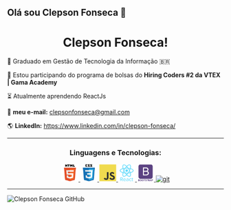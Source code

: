 ## Olá sou Clepson Fonseca 👋

<h1 align="center">Clepson Fonseca!</h1>

🥇 Graduado em Gestão de Tecnologia da Informação 🇧🇷

📱 Estou participando do programa de bolsas do **Hiring Coders #2 da VTEX | Gama Academy**

⏳ Atualmente aprendendo ReactJs

📃 **meu e-mail:** clepsonfonseca@gmail.com

🌎 **LinkedIn:** https://www.linkedin.com/in/clepson-fonseca/

<hr>

<h3 align="center">Linguagens e Tecnologias:</h3>

<p align="center" padding="30"> 
   <a href="https://www.w3.org/html/" target="_blank"> <img src="https://raw.githubusercontent.com/devicons/devicon/master/icons/html5/html5-original-wordmark.svg" alt="html5" width="40" height="40"/> </a> 
  <a href="https://www.w3schools.com/css/" target="_blank"> <img src="https://raw.githubusercontent.com/devicons/devicon/master/icons/css3/css3-original-wordmark.svg" alt="css3" width="40" height="40"/> </a> 
  <a href="https://developer.mozilla.org/en-US/docs/Web/JavaScript" target="_blank"> <img src="https://raw.githubusercontent.com/devicons/devicon/master/icons/javascript/javascript-original.svg" alt="javascript" width="40" height="40"/> </a> 
  <a href="https://reactjs.org/" target="_blank"> <img src="https://raw.githubusercontent.com/devicons/devicon/master/icons/react/react-original-wordmark.svg" alt="react" width="40" height="40"/> </a>
  <a href="https://getbootstrap.com" target="_blank"> <img src="https://raw.githubusercontent.com/devicons/devicon/master/icons/bootstrap/bootstrap-plain-wordmark.svg" alt="bootstrap" width="40" height="40"/> </a>
  <a href="https://git-scm.com/" target="_blank"> <img src="https://www.vectorlogo.zone/logos/git-scm/git-scm-icon.svg" alt="git" width="40" height="40"/> </a> 
 
</p>

<hr>
 
![Clepson Fonseca GitHub](https://github-readme-stats.vercel.app/api?username=clepsonfonseca&theme=algolia&show_icons=true)





